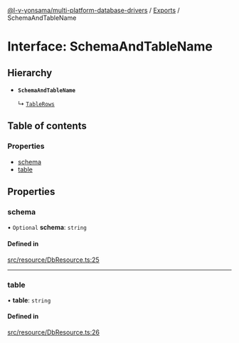 [@l-v-yonsama/multi-platform-database-drivers](../README.md) / [Exports](../modules.md) / SchemaAndTableName

# Interface: SchemaAndTableName

## Hierarchy

- **`SchemaAndTableName`**

  ↳ [`TableRows`](TableRows.md)

## Table of contents

### Properties

- [schema](SchemaAndTableName.md#schema)
- [table](SchemaAndTableName.md#table)

## Properties

### schema

• `Optional` **schema**: `string`

#### Defined in

[src/resource/DbResource.ts:25](https://github.com/l-v-yonsama/db-drivers/blob/b24942f/src/resource/DbResource.ts#L25)

___

### table

• **table**: `string`

#### Defined in

[src/resource/DbResource.ts:26](https://github.com/l-v-yonsama/db-drivers/blob/b24942f/src/resource/DbResource.ts#L26)

